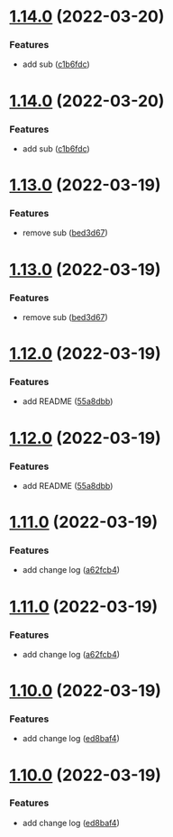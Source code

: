 # [1.14.0](https://github.com/marktm/semantic-release-with-github-actions/compare/v1.13.0...v1.14.0) (2022-03-20)


### Features

* add sub ([c1b6fdc](https://github.com/marktm/semantic-release-with-github-actions/commit/c1b6fdc61cda312b4ab417f33b47beb92c884e9c))

# [1.14.0](https://github.com/marktm/semantic-release-with-github-actions/compare/v1.13.0...v1.14.0) (2022-03-20)


### Features

* add sub ([c1b6fdc](https://github.com/marktm/semantic-release-with-github-actions/commit/c1b6fdc61cda312b4ab417f33b47beb92c884e9c))

# [1.13.0](https://github.com/marktm/semantic-release-with-github-actions/compare/v1.12.0...v1.13.0) (2022-03-19)


### Features

* remove sub ([bed3d67](https://github.com/marktm/semantic-release-with-github-actions/commit/bed3d67574b47ceea3102678c3ffa8df82051282))

# [1.13.0](https://github.com/marktm/semantic-release-with-github-actions/compare/v1.12.0...v1.13.0) (2022-03-19)


### Features

* remove sub ([bed3d67](https://github.com/marktm/semantic-release-with-github-actions/commit/bed3d67574b47ceea3102678c3ffa8df82051282))

# [1.12.0](https://github.com/marktm/semantic-release-with-github-actions/compare/v1.11.0...v1.12.0) (2022-03-19)


### Features

* add README ([55a8dbb](https://github.com/marktm/semantic-release-with-github-actions/commit/55a8dbb6847ef6cf09c2fa1183de78801653e209))

# [1.12.0](https://github.com/marktm/semantic-release-with-github-actions/compare/v1.11.0...v1.12.0) (2022-03-19)


### Features

* add README ([55a8dbb](https://github.com/marktm/semantic-release-with-github-actions/commit/55a8dbb6847ef6cf09c2fa1183de78801653e209))

# [1.11.0](https://github.com/marktm/semantic-release-with-github-actions/compare/v1.10.0...v1.11.0) (2022-03-19)


### Features

* add change log ([a62fcb4](https://github.com/marktm/semantic-release-with-github-actions/commit/a62fcb44d06548758189f7bbdee14880489824d8))

# [1.11.0](https://github.com/marktm/semantic-release-with-github-actions/compare/v1.10.0...v1.11.0) (2022-03-19)


### Features

* add change log ([a62fcb4](https://github.com/marktm/semantic-release-with-github-actions/commit/a62fcb44d06548758189f7bbdee14880489824d8))

# [1.10.0](https://github.com/marktm/semantic-release-with-github-actions/compare/v1.9.0...v1.10.0) (2022-03-19)


### Features

* add change log ([ed8baf4](https://github.com/marktm/semantic-release-with-github-actions/commit/ed8baf4622d622883ee92e096a34fa99389692f7))

# [1.10.0](https://github.com/marktm/semantic-release-with-github-actions/compare/v1.9.0...v1.10.0) (2022-03-19)


### Features

* add change log ([ed8baf4](https://github.com/marktm/semantic-release-with-github-actions/commit/ed8baf4622d622883ee92e096a34fa99389692f7))
